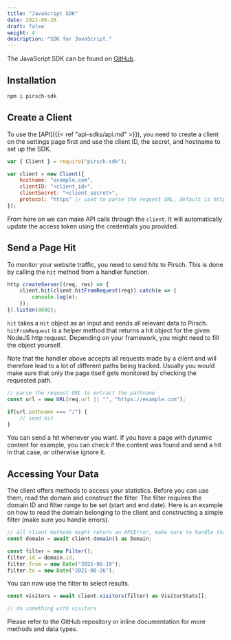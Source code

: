 ```yaml
---
title: "JavaScript SDK"
date: 2021-06-26
draft: false
weight: 4
description: "SDK for JavaScript."
---
```


The JavaScript SDK can be found on [GitHub](https://github.com/pirsch-analytics/pirsch-js-sdk).

## Installation

```Bash
npm i pirsch-sdk
```

## Create a Client

To use the [API]({{< ref "api-sdks/api.md" >}}), you need to create a client on the settings page first and use the client ID, the secret, and hostname to set up the SDK.

```JavaScript
var { Client } = require("pirsch-sdk");

var client = new Client({
    hostname: "example.com",
    clientID: "<client_id>",
    clientSecret: "<client_secret>",
    protocol: "https" // used to parse the request URL, default is http
});
```

From here on we can make API calls through the `client`. It will automatically update the access token using the credentials you provided.

## Send a Page Hit

To monitor your website traffic, you need to send hits to Pirsch. This is done by calling the `hit` method from a handler function.

```JavaScript
http.createServer((req, res) => {
    client.hit(client.hitFromRequest(req)).catch(e => {
        console.log(e);
    });
}).listen(8080);
```

`hit` takes a `Hit` object as an input and sends all relevant data to Pirsch. `hitFromRequest` is a helper method that returns a hit object for the given NodeJS http request. Depending on your framework, you might need to fill the object yourself.

Note that the handler above accepts all requests made by a client and will therefore lead to a lot of different paths being tracked. Usually you would make sure that only the page itself gets monitored by checking the requested path.

```JavaScript
// parse the request URL to extract the pathname
const url = new URL(req.url || "", "https://example.com");

if(url.pathname === "/") {
    // send hit
}
```

You can send a hit whenever you want. If you have a page with dynamic content for example, you can check if the content was found and send a hit in that case, or otherwise ignore it.

## Accessing Your Data

The client offers methods to access your statistics. Before you can use them, read the domain and construct the filter. The filter requires the domain ID and filter range to be set (start and end date). Here is an example on how to read the domain belonging to the client and constructing a simple filter (make sure you handle errors).

```JavaScript
// all client methods might return an APIError, make sure to handle that...
const domain = await client.domain() as Domain;

const filter = new Filter();
filter.id = domain.id;
filter.from = new Date("2021-06-19");
filter.to = new Date("2021-06-26");
```

You can now use the filter to select results.

```JavaScript
const visitors = await client.visitors(filter) as VisitorStats[];

// do something with visitors
```

Please refer to the GitHub repository or inline documentation for more methods and data types.
